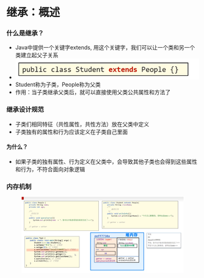 # 继承：概述

### 什么是继承？

* Java中提供一个关键字extends, 用这个关键字，我们可以让一个类和另一个类建立起父子关系
* ![](<../.gitbook/assets/image (3).png>)
* Student称为子类，People称为父类
* 作用：当子类继承父类后，就可以直接使用父类公共属性和方法了

### 继承设计规范

* 子类们相同特征（共性属性，共性方法）放在父类中定义
* 子类独有的属性和行为应该定义在子类自己里面

#### 为什么？

* 如果子类的独有属性、行为定义在父类中，会导致其他子类也会得到这些属性和行为，不符合面向对象逻辑

### 内存机制

<figure><img src="../.gitbook/assets/image (11).png" alt=""><figcaption></figcaption></figure>



